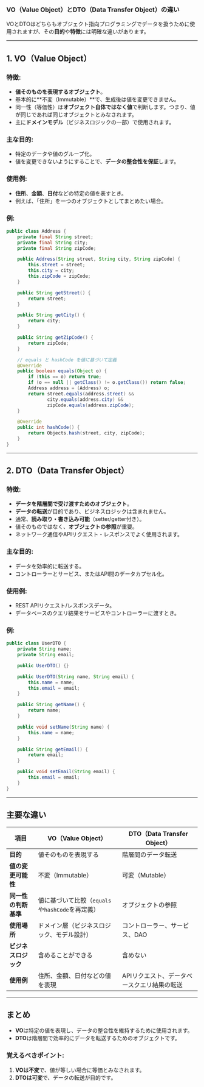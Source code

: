 ### **VO（Value Object）とDTO（Data Transfer Object）の違い**

VOとDTOはどちらもオブジェクト指向プログラミングでデータを扱うために使用されますが、その**目的**や**特徴**には明確な違いがあります。

---

## **1. VO（Value Object）**
### **特徴:**
- **値そのものを表現するオブジェクト**。
- 基本的に**不変（Immutable）**で、生成後は値を変更できません。
- 同一性（等価性）は**オブジェクト自体ではなく値**で判断します。つまり、値が同じであれば同じオブジェクトとみなされます。
- 主に**ドメインモデル**（ビジネスロジックの一部）で使用されます。

### **主な目的:**
- 特定のデータや値のグループ化。
- 値を変更できないようにすることで、**データの整合性を保証**します。

### **使用例:**
- **住所**、**金額**、**日付**などの特定の値を表すとき。
- 例えば、「住所」を一つのオブジェクトとしてまとめたい場合。

### **例:**
```java
public class Address {
    private final String street;
    private final String city;
    private final String zipCode;

    public Address(String street, String city, String zipCode) {
        this.street = street;
        this.city = city;
        this.zipCode = zipCode;
    }

    public String getStreet() {
        return street;
    }

    public String getCity() {
        return city;
    }

    public String getZipCode() {
        return zipCode;
    }

    // equals と hashCode を値に基づいて定義
    @Override
    public boolean equals(Object o) {
        if (this == o) return true;
        if (o == null || getClass() != o.getClass()) return false;
        Address address = (Address) o;
        return street.equals(address.street) &&
               city.equals(address.city) &&
               zipCode.equals(address.zipCode);
    }

    @Override
    public int hashCode() {
        return Objects.hash(street, city, zipCode);
    }
}
```

---

## **2. DTO（Data Transfer Object）**
### **特徴:**
- **データを階層間で受け渡すためのオブジェクト**。
- **データの転送**が目的であり、ビジネスロジックは含まれません。
- 通常、**読み取り・書き込み可能**（setter/getter付き）。
- 値そのものではなく、**オブジェクトの参照**が重要。
- ネットワーク通信やAPIリクエスト・レスポンスでよく使用されます。

### **主な目的:**
- データを効率的に転送する。
- コントローラーとサービス、またはAPI間のデータカプセル化。

### **使用例:**
- REST APIリクエスト/レスポンスデータ。
- データベースのクエリ結果をサービスやコントローラーに渡すとき。

### **例:**
```java
public class UserDTO {
    private String name;
    private String email;

    public UserDTO() {}

    public UserDTO(String name, String email) {
        this.name = name;
        this.email = email;
    }

    public String getName() {
        return name;
    }

    public void setName(String name) {
        this.name = name;
    }

    public String getEmail() {
        return email;
    }

    public void setEmail(String email) {
        this.email = email;
    }
}
```

---

## **主要な違い**

| **項目**              | **VO（Value Object）**                             | **DTO（Data Transfer Object）**                  |
|-----------------------|--------------------------------------------------|-------------------------------------------------|
| **目的**              | 値そのものを表現する                              | 階層間のデータ転送                              |
| **値の変更可能性**     | 不変（Immutable）                                 | 可変（Mutable）                                 |
| **同一性の判断基準**   | 値に基づいて比較（`equals`や`hashCode`を再定義）  | オブジェクトの参照                              |
| **使用場所**          | ドメイン層（ビジネスロジック、モデル設計）          | コントローラー、サービス、DAO                   |
| **ビジネスロジック**   | 含めることができる                                | 含めない                                        |
| **使用例**            | 住所、金額、日付などの値を表現                    | APIリクエスト、データベースクエリ結果の転送     |

---

## **まとめ**
- **VO**は特定の値を表現し、データの整合性を維持するために使用されます。
- **DTO**は階層間で効率的にデータを転送するためのオブジェクトです。

### 覚えるべきポイント:
1. **VOは不変**で、値が等しい場合に等価とみなされます。
2. **DTOは可変**で、データの転送が目的です。